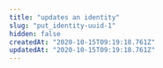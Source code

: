 ```yaml
---
title: "updates an identity"
slug: "put_identity-uuid-1"
hidden: false
createdAt: "2020-10-15T09:19:18.761Z"
updatedAt: "2020-10-15T09:19:18.761Z"
---
```

